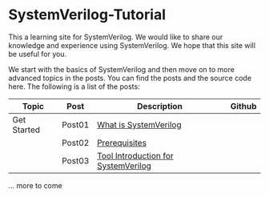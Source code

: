 # SystemVerilog-Tutorial
This a learning site for SystemVerilog. We would like to share our knowledge and experience using SystemVerilog. We hope that this site will be useful for you. 

We start with the basics of SystemVerilog and then move on to more advanced topics in the posts. You can find the posts and the source code here. The following is a list of the posts:

| Topic | Post | Description | Github |
| ----- | ---- | ----------- | ------ |
| Get Started | Post01 | [What is SystemVerilog](https://bitvector.dev/systemverilog-get-started-introduction/) |
|             | Post02 | [Prerequisites](https://bitvector.dev/systemverilog-get-started-prerequisite/) |
|             | Post03 | [Tool Introduction for SystemVerilog](systemverilog-get-started-installation) |

... more to come
